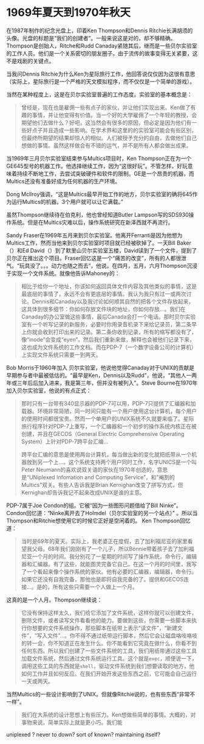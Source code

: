 # 1969年夏天到1970年秋天

在1987年制作的纪念光盘上，印着Ken Thompson和Dennis Ritchie长满胡须的头像。光盘的标题是“我们的创建者”。一般来说这是对的，却不够精确。Thompson是创始人，Ritche和Rudd Canaday紧随其后，继而是一些贝尔实验室的工作人员。他们是一个关系密切的朋友圈子。由于流传的故事变得无关紧要，这不是戏剧的关键点。

当我问Dennis Ritchie为什么Ken为星际旅行工作，他回答说仅仅因为这很有意思（实际上，星际旅行是一个严格的天文模拟程序，而不仅仅是一个简单的游戏）。

当然在某种程度上，这是在贝尔实验室普遍的工作态度。实验室的基本概念是：

> 曾经是，现在也是雇佣一些有点子的家伙，并让他们实现出来。Ken做了有趣的事情，并让他变得有价值。当一个好的大学雇佣了一个年轻的教授，会期望他们去做什么？好吧，这当然会有很多的原因，但必定是因为他们有一些好点子并且造成一些影响。在学术界和这里的的实验室可能会有些区别，但最终所期望的结果却惊人的相似。人们被授予充分的自由，去做他们自己想做的事情。虽然这样做会有不错的运气，并不是所有人都会做出成果。

当1969年三月贝尔实验室结束参与Multics项目时，Ken Thompson正在为一个GE645型号的机器工作。他选择继续工作，因为“这很好玩”。不管怎样，好玩意味着持续不断地工作，去尝试突破硬件和软件的限制。GE是一个昂贵的机器，而Multics还没有准备好成为任何机器的生产环境。

Dong Mcllroy强调，“这是Multics最早开始工作的地方，贝尔实验室的确将645作为运行Multics的机器。3个用户就可以让它满载。”

虽然Thompson继续待在伯克利，他也曾经知道Butler Lampson写的SDS930操作系统。但是在Multics灾难以后，操作系统研究在新泽西就不再流行。

Sandy Fraser在1969年五月来到贝尔实验室。他离开Ferranti是因为他想为Multics工作，然而当他来到贝尔实验室时项目就已经被砍掉了。一天Bill Baker（）和Ed David（）到了默里山贝尔实验室五楼，David读到了一个文件，提到了贝尔正在推出这个项目。Fraser回忆这是一个“痛苦的改变”，所有的人都很泄气。“玩具没了。。。动力也随之而去”，他说。在四月，五月，六月Thompson沉浸于实现一个文件系统。就像他告诉Mahoney的：

> 相比于给你一个地址，你该如何返回具体文件内容及其他类似的事情，这是最底层的事情了，永远不会有更底层的事情。我认为我只有过一或两次讨论。Dennis和Canaday以及我讨论如何顺其自然的把各个文件存放起来，这具体到很多细节：你如何存放文件块的地址，你如何存放...。我们在Canaday的办公室做这些事情，最后Canada会打一个电话。那时贝尔实验室有一个听写记录的新服务，必要时你用录音机录下来给记录员，第二条早上你就会收到打印出来的记录。第二条你收到记录，所有的缩写都没有了，像“inode”会变成“eyen”。然后我们重新来做，解释也会被他们记录下来，这也成为文件系统的工作文档。而在PDP-7（一个数字设备公司的计算机）上实现文件系统只需要一到两天。

Bob Morris于1960年加入 贝尔实验室，他说他觉得Canaday对于UNIX的贡献是早期参与者中最被低估的。“最早是Ken，Dennis以及Rudd”，他说，“其他人一两年或三年后后加入进来，我是第三年，但并没有被列入”。Steve Bourne在1970年加入贝尔实验室，他说的有点正式：

> 那时只有一台带有340显示器的PDP-7可以用，PDP-7只提供了汇编器和加载器。环境非常简陋，同一时间只能有一个用户使用这台计算机，每个用户的使用时间都很宝贵。然而一个单用户的UNIX系统不久就要来临了。星际旅行程序针对PDP-7上重写，一个汇编器和一个初步的操作系统内核正在被创建，并且在GECOS（General Electric Comprehensive Operating System）上针对PDP-7跨平台汇编...
> 
> 跨平台汇编的意思是使用两台计算机，每当做出新的变化就把纸带从一个机器放到另一个上...。这个系统支持两个用户同时工作，名字UNICS是一个叫Peter Neumann的喜欢说双关语的家伙在1970年创造的，意思是“UNiplexed Infomation and Computing Service”，和"阉割的Multics"双关。有些人告诉我是Brian Kernighan改变了拼写方式，但Kernighan却告诉我记不起来改成UNIX是谁的主意。

PDP-7属于Joe Condon的组。它被“因为一些图形问题借给了Bill Ninke”。Condon回忆道：“Ninke离开去了Holmdel（贝尔实验室的另一个站点）” 。所以当Thompson和Ritchie想使用它的时候它正好是空闲着的。
Ken Thompson回忆道：

> 当时是69年的夏天。实际上，我老婆正在度假，去了加利福尼亚的家里看望我父母。68年我们刚刚有了一个儿子，所以Bonnie带着孩子去了加利福尼亚一个月的时间。我分别花了一星期的时间写了操作系统，命令行，编辑器和汇编器。有了这些，就能图灵完备它自己。在这一个月的时间里，我写了一个看起来像个操作系统的家伙。他有必要的汇编器，编辑器，命令行。如果它还没有自我完备，那他也是即将自我完备的了。提供和GECOS连接...。是的，所有这些只需要一个人做上一个月。

这真的是一个人月。Thompson继续说：

> 它没有保持这样太久，我们给它添加了文件系统，这样你就可以创建文件，删除文件，或者读写文件看看他的能力。要做到这些，你需要一些脚本来执行你想要的文件系统操作，那些脚本在纸带上表示“读文件”，“新建文件”，“写入文件”...。你不得不通过纸带运行脚本，然后它会让磁盘咯吱咯吱的转一会，你不知道正在发生什么。你不能看到它究竟在做什么，你看不到任何东西。所以我们创建了一些文件系统的工具，我们用纸带通过这些工具加载文件系统，然后通过文件系统运行工具。这个就是`exec`，顺便说一下，调用这些工具的东西就是`shell`，驱动文件系统到我们想要读取的地方，他如何工作并且如何反应。在我们开始开发这些东西之前，它可能会自己运行一天或两天。

当然Multics的一些设计影响到了UNIX。但就像Ritchie说的，也有些东西“非常不一样”。

> 我们在大系统的设计思想上有些压力。Ken想做些简单的事情。大概的，对事物来说，简单实际上就是更小巧。我们能

uniplexed ?
never to down?
sort of known?
maintaining itself?

